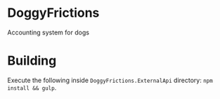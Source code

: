 # DoggyFrictions
Accounting system for dogs

# Building

Execute the following inside `DoggyFrictions.ExternalApi` directory: `npm install && gulp`.
